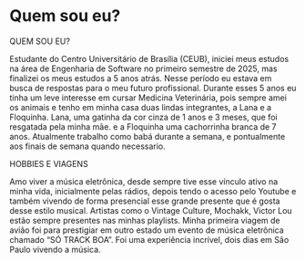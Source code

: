 # Quem sou eu?

QUEM SOU EU?

   Estudante do Centro Universitário de Brasília (CEUB), iniciei meus estudos na área de Engenharia de Software no primeiro semestre de 2025, mas finalizei os meus estudos a 5 anos atrás. Nesse período eu estava em busca de respostas para o meu futuro profissional.
   Durante esses 5 anos eu tinha um leve interesse em cursar Medicina Veterinária, pois sempre amei os animais e tenho em minha casa duas lindas integrantes, a Lana e a Floquinha. Lana, uma gatinha da cor cinza de 1 anos e 3 meses, que foi resgatada pela minha mãe. e a Floquinha uma cachorrinha branca de 7 anos. 
  Atualmente trabalho como babá durante a semana, e pontualmente aos finais de semana quando necessario.

  HOBBIES E VIAGENS 

  Amo viver a música eletrônica, desde sempre tive esse vínculo ativo na minha vida, inicialmente pelas rádios, depois tendo o acesso pelo Youtube e também vivendo de forma presencial esse grande presente que é gosta desse estilo musical.
  Artistas como o Vintage Culture, Mochakk, Victor Lou estão sempre presentes nas minhas playlists.
  Minha primeira viagem de avião foi para prestigiar em outro estado um evento de música eletrônica chamado “SÓ TRACK BOA”. Foi uma experiência incrível, dois dias em São Paulo vivendo a música.


